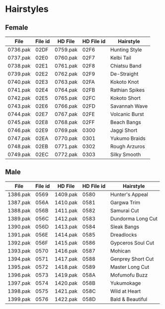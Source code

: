 # Hairstyles

## Female

|File|File id|HD File|HD File id|Hairstyle|
|-|-|-|-|-|
|0736.pak|02DF|0759.pak|02F6|Hunting Style|
|0737.pak|02E0|0760.pak|02F7|Kelbi Tail|
|0738.pak|02E1|0761.pak|02F8|Chiatsu Band|
|0739.pak|02E2|0762.pak|02F9|De-Straight|
|0740.pak|02E3|0763.pak|02FA|Kokoto Knot|
|0741.pak|02E4|0764.pak|02FB|Rathian Spikes|
|0742.pak|02E5|0765.pak|02FC|Kokoto Short|
|0743.pak|02E6|0766.pak|02FD|Savannah Wave|
|0744.pak|02E7|0767.pak|02FE|Volcanic Burst|
|0745.pak|02E8|0768.pak|02FF|Beach Bangs|
|0746.pak|02E9|0769.pak|0300|Jaggi Short|
|0747.pak|02EA|0770.pak|0301|Yukumo Braids|
|0748.pak|02EB|0771.pak|0302|Rough Arzuros|
|0749.pak|02EC|0772.pak|0303|Silky Smooth|

## Male

|File|File id|HD File|HD File id|Hairstyle|
|-|-|-|-|-|
|1386.pak|0569|1409.pak|0580|Hunter's Appeal|
|1387.pak|056A|1410.pak|0581|Gargwa Trim|
|1388.pak|056B|1411.pak|0582|Samurai Cut|
|1389.pak|056C|1412.pak|0583|Dundorma Long Cut|
|1390.pak|056D|1413.pak|0584|Sleak Bangs|
|1391.pak|056E|1414.pak|0585|Dreadlocks|
|1392.pak|056F|1415.pak|0586|Gypceros Soul Cut|
|1393.pak|0570|1416.pak|0587|Mohican|
|1394.pak|0571|1417.pak|0588|Genprey Short Cut|
|1395.pak|0572|1418.pak|0589|Master Long Cut|
|1396.pak|0573|1419.pak|058A|Mofumofu Buzz|
|1397.pak|0574|1420.pak|058B|Yukumokage|
|1398.pak|0575|1421.pak|058C|Wild at Heart|
|1399.pak|0576|1422.pak|058D|Bald & Beautiful|
